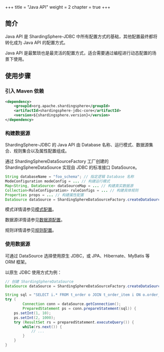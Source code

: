 +++
title = "Java API"
weight = 2
chapter = true
+++

## 简介

Java API 是 ShardingSphere-JDBC 中所有配置方式的基础，其他配置最终都将转化成为 Java API 的配置方式。

Java API 是最繁琐也是最灵活的配置方式，适合需要通过编程进行动态配置的场景下使用。

## 使用步骤

### 引入 Maven 依赖

```xml
<dependency>
    <groupId>org.apache.shardingsphere</groupId>
    <artifactId>shardingsphere-jdbc-core</artifactId>
    <version>${shardingsphere.version}</version>
</dependency>
```

### 构建数据源

ShardingSphere-JDBC 的 Java API 由 Database 名称、运行模式、数据源集合、规则集合以及属性配置组成。

通过 ShardingSphereDataSourceFactory 工厂创建的 ShardingSphereDataSource 实现自 JDBC 的标准接口 DataSource。

```java
String databaseName = "foo_schema"; // 指定逻辑 Database 名称
ModeConfiguration modeConfig = ... // 构建运行模式
Map<String, DataSource> dataSourceMap = ... // 构建真实数据源
Collection<RuleConfiguration> ruleConfigs = ... // 构建具体规则
Properties props = ... // 构建属性配置
DataSource dataSource = ShardingSphereDataSourceFactory.createDataSource(databaseName, modeConfig, dataSourceMap, ruleConfigs, props);
```

模式详情请参见[模式配置](/cn/user-manual/shardingsphere-jdbc/java-api/mode)。

数据源详情请参见[数据源配置](/cn/user-manual/shardingsphere-jdbc/java-api/data-source)。

规则详情请参见[规则配置](/cn/user-manual/shardingsphere-jdbc/java-api/rules)。

### 使用数据源

可通过 DataSource 选择使用原生 JDBC，或 JPA、Hibernate、MyBatis 等 ORM 框架。

以原生 JDBC 使用方式为例：

```java
// 创建 ShardingSphereDataSource
DataSource dataSource = ShardingSphereDataSourceFactory.createDataSource(databaseName, modeConfig, dataSourceMap, ruleConfigs, props);

String sql = "SELECT i.* FROM t_order o JOIN t_order_item i ON o.order_id=i.order_id WHERE o.user_id=? AND o.order_id=?";
try (
        Connection conn = dataSource.getConnection();
        PreparedStatement ps = conn.prepareStatement(sql)) {
    ps.setInt(1, 10);
    ps.setInt(2, 1000);
    try (ResultSet rs = preparedStatement.executeQuery()) {
        while(rs.next()) {
            // ...
        }
    }
}
```
